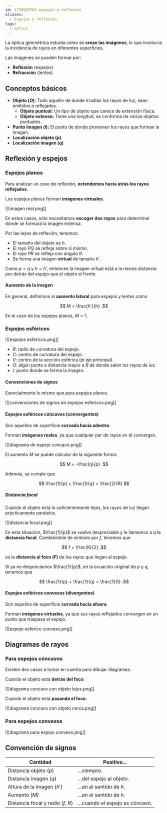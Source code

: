 ```yaml
---
id: 1730929763-espejos-y-reflexion
aliases:
  - Espejos y reflexión
tags:
  - optica
---
```


La óptica geométrica estudia cómo se **crean las imágenes**, lo que involucra la incidencia de rayos en diferentes superficies.

Las imágenes se pueden formar por:

- **Reflexión** (espejos)
- **Refracción** (lentes)

## Conceptos básicos

- **Objeto ($O$):** Todo aquello de donde irradian los rayos de luz, sean emitidos o reflejados.
  - **Objeto puntoal:** Un tipo de objeto que carece de extensión física.
  - **Objeto extenso:** Tiene una longitud, se conforma de varios objetos puntuales.
- **Punto imagen ($I$):** El punto de donde provienen los rayos que forman la imagen.
- **Localización objeto ($p$)**
- **Localización imagen ($q$)**

## Reflexión y espejos

### Espejos planos

Para analizar un caso de reflexión, **extendemos hacia atrás los rayos reflejados**.

Los espejos planos forman **imágenes virtuales**.

![[imagen real.png]]

En estos casos, sólo necesitamos **escoger dos rayos** para determinar dónde se formará la imagen extensa.

Por las leyes de reflexión, tenemos:

- El tamaño del objeto es $h$.
- El rayo $PQ$ se refleja sobre sí mismo.
- El rayo $PR$ se refleja con ángulo $\theta$.
- Se forma una imagen **virtual** de tamaño $h'$.

Como $p = q$ y $h = h'$, entonces la imagen virtual está a la misma distancia por detrás del espejo que el objeto al frente.

#### Aumento de la imagen

En general, definimos el **aumento lateral** para espejos y lentes como

$$
M = \frac{h'}{h}
.$$

En el caso de los espejos planos, $M = 1$.

### Espejos esféricos

![[espejos esfericos.png]]

- $R$: radio de curvatura del espejo.
- $C$: centro de curvatura del espejo.
- $V$: centro de la sección esférica (el eje principal).
- $O$: algún punto a distancia mayor a $R$ de donde salen los rayos de luz.
- $I$: punto donde se forma la imagen.

#### Convenciones de signos

Esencialmente lo mismo que para espejos planos.

![[convenciones de signos en espejos esfericos.png]]

#### Espejos esféricos cóncavos (convergentes)

Son aquellos de superficie **curvada hacia adentro**.

Forman **imágenes reales**, ya que cualquier par de rayos en él convergen.

![[diagrama de espejo concavo.png]]

El aumento $M$ se puede calcular de la siguiente forma:

$$
M = -\frac{q}{p}
.$$

Además, se cumple que

$$
\frac{1}{p} + \frac{1}{q} = \frac{2}{R}
$$

##### Distancia focal

Cuando el objeto está lo suficientemente lejos, los rayos de luz llegan prácticamente paralelos.

![[distancia focal.png]]

En esta situación, $\frac{1}{p}$ se vuelve despreciable y le llamamos a $q$ la **distancia focal**. Cambiándole de símbolo por $f$, tenemos que

$$
f = \frac{R}{2}
,$$

es la **distancia al foco ($F)$** de los rayos que llegan al espejo.

Si ya no despreciamos $\frac{1}{p}$, en la ecuación original de $p$ y $q$, tenemos que

$$
\frac{1}{p} + \frac{1}{q} = \frac{1}{f}
.$$

#### Espejos esféricos convexos (divergentes)

Son aquellos de superficie **curvada hacia afuera**.

Forman **imágenes virtuales**, ya que sus rayos reflejados convergen en un punto que traspasa el espejo.

![[espejo esferico convexo.png]]

## Diagramas de rayos

### Para espejos cóncavos

Existen dos casos a tomar en cuenta para dibujar diagramas.

Cuando el objeto está **detrás del foco**:

![[diagrama concavo con objeto lejos.png]]

Cuando el objeto está **pasando el foco**:

![[diagrama concavo con objeto cerca.png]]

### Para espejos convexos

![[diagrama para espejo convexo.png]]

## Convención de signos

| Cantidad                           | Positivo...                     |
| ---------------------------------- | ------------------------------- |
| Distancia objeto ($p$)             | ...siempre.                     |
| Distancia imagen ($q$)             | ...del espejo al objeto.        |
| Altura de la imagen ($h'$)         | ...en el sentido de $h$.        |
| Aumento ($M$)                      | ...en el sentido de $h$.        |
| Distancia focal y radio ($f$, $R$) | ...cuando el espejo es cóncavo. |
